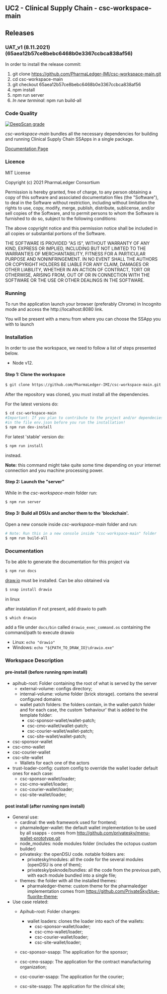 ## UC2 - Clinical Supply Chain - csc-workspace-main

## Releases
### UAT_v1 (8.11.2021) (65aea12b57ce8bebc6468b0e3367ccbca838af56)
   In order to install the release commit:
   1. git clone https://github.com/PharmaLedger-IMI/csc-workspace-main.git
   2. cd csc-workspace-main   
   2. git checkout 65aea12b57ce8bebc6468b0e3367ccbca838af56
   3. npm install
   4. npm run server
   5. *In new terminal*: npm run build-all

### Code  Quality
[![DeepScan grade](https://deepscan.io/api/teams/14657/projects/18078/branches/433370/badge/grade.svg)](https://deepscan.io/dashboard#view=project&tid=14657&pid=18078&bid=433370)

*csc-workspace-main*  bundles all the necessary dependencies for building and running Clinical Supply Chain SSApps in a single package.

[Documentation Page](https://pharmaledger-imi.github.io/csc-workspace-main/)

### Licence

MIT License

Copyright (c) 2021 PharmaLedger Consortium 

Permission is hereby granted, free of charge, to any person obtaining a copy
of this software and associated documentation files (the "Software"), to deal
in the Software without restriction, including without limitation the rights
to use, copy, modify, merge, publish, distribute, sublicense, and/or sell
copies of the Software, and to permit persons to whom the Software is
furnished to do so, subject to the following conditions:

The above copyright notice and this permission notice shall be included in all
copies or substantial portions of the Software.

THE SOFTWARE IS PROVIDED "AS IS", WITHOUT WARRANTY OF ANY KIND, EXPRESS OR
IMPLIED, INCLUDING BUT NOT LIMITED TO THE WARRANTIES OF MERCHANTABILITY,
FITNESS FOR A PARTICULAR PURPOSE AND NONINFRINGEMENT. IN NO EVENT SHALL THE
AUTHORS OR COPYRIGHT HOLDERS BE LIABLE FOR ANY CLAIM, DAMAGES OR OTHER
LIABILITY, WHETHER IN AN ACTION OF CONTRACT, TORT OR OTHERWISE, ARISING FROM,
OUT OF OR IN CONNECTION WITH THE SOFTWARE OR THE USE OR OTHER DEALINGS IN THE
SOFTWARE.

### Running
To run the application launch your browser (preferably Chrome) in Incognito mode and access the http://localhost:8080 link.

You will be present with a menu from where you can choose the SSApp you with to launch

### Installation

In order to use the workspace, we need to follow a list of steps presented below.

* Node v12.

#### Step 1: Clone the workspace

```sh
$ git clone https://github.com/PharmaLedger-IMI/csc-workspace-main.git
```

After the repository was cloned, you must install all the dependencies.

For the latest versions do:
```sh
$ cd csc-workspace-main
#Important: If you plan to contribute to the project and/or dependecies please set DEV:true
#in the file env.json before you run the installation!
$ npm run dev-install
```

For latest 'stable' version do:
```sh
$ npm run install
```
instead.

**Note:** this command might take quite some time depending on your internet connection and you machine processing power.

#### Step 2: Launch the "server"

While in the *csc-workspace-main* folder run:

```sh
$ npm run server
```

#### Step 3: Build all DSUs and anchor them to the 'blockchain'.

Open a new console inside *csc-workspace-main* folder and run:

```sh
# Note: Run this in a new console inside "csc-workspace-main" folder
$ npm run build-all
```

### Documentation

To be able to generate the documentation for this project via

```sh
$ npm run docs
```

[draw.io](https://github.com/jgraph/drawio-desktop/releases) must be installed. Can be also obtained via

```sh
$ snap install drawio
```

in linux

after instalation if not present, add drawio to path

```shell
$ which drawio
```

add a file under ```docs/bin``` called ```drawio_exec_command.os``` containing the command/path to execute drawio

 - Linux:
    ```echo "drawio"```
 - Windows:
    ```echo "${PATH_TO_DRAW_IO}\drawio.exe"```


### Workspace Description
#### pre-install (before running npm install)

* apihub-root: Folder containing the root of what is served by the server
    * external-volume: configs directory;
    * internal-volume: volume folder (brick storage). contains the several configured domains
    * wallet patch folders: the folders contain, in the wallet-patch folder and for each case, the custom 'behaviour' that is added to the template folder:
        * csc-sponsor-wallet/wallet-patch;
        * csc-cmo-wallet/wallet-patch;
        * csc-courier-wallet/wallet-patch;
        * csc-site-wallet/wallet-patch;
* csc-sponsor-wallet
* csc-cmo-wallet
* csc-courier-wallet
* csc-site-wallet
    * Wallets for each one of the actors
* trust-loader-config: custom config to override the wallet loader default ones for each case:
    * csc-sponsor-wallet/loader;
    * csc-cmo-wallet/loader;
    * csc-courier-wallet/loader;
    * csc-site-wallet/loader;

#### post install (after running npm install)

* General use:
    * cardinal: the web framework used for frontend;
    * pharmaledger-wallet: the default wallet implementation to be used by all ssapps - comes from http://github.com/privatesky/menu-wallet-prototype.git
    * node_modules: node modules folder (includes the octopus custom builder)
    * privatesky: the openDSU code. notable folders are:
        * privatesky/modules: all the code for the several modules (openDSU is one of them);
        * privatesky/psknode/bundles: all the code from the previous path, with each module bundled into a single file;
    * themes: the folder with all the installed themes:
        * pharmaledger-theme: custom theme for the pharmaledger implementation comes from https://github.com/PrivateSky/blue-fluorite-theme;
* Use case related:
    * Apihub-root: Folder changes:
        * wallet loaders: clones the loader into each of the wallets:
            * csc-sponsor-wallet/loader;
            * csc-cmo-wallet/loader;
            * csc-courier-wallet/loader;
            * csc-site-wallet/loader;

    * csc-sponsor-ssapp: The application for the sponsor;
    * csc-cmo-ssapp: The application for the contract manufacturing organization;
    * csc-courier-ssapp: The application for the courier;
    * csc-site-ssapp: The application for the clinical site;    




